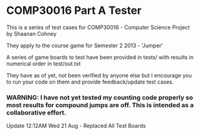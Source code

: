 COMP30016 Part A Tester
================

This is a series of test cases for COMP30016 - Computer Science Project by Shaanan Cohney

They apply to the course game for Semester 2 2013 - 'Jumper'

A series of game boards to test have been provided in tests/ with results in numerical order in test/out.txt

They have as of yet, not been verified by anyone else but I encourage you to run your code on them and provide feedback/update test cases.
### WARNING: I have not yet tested my counting code properly so most results for compound jumps are off. This is intended as a collaborative effort.

Update 12:12AM Wed 21 Aug - Replaced All Test Boards
